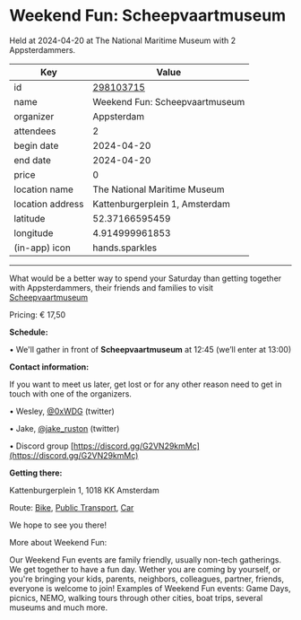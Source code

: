 # Weekend Fun: Scheepvaartmuseum
Held at 2024-04-20 at The National Maritime Museum with 2 Appsterdammers.
        
|Key|Value
|---|---|
|id|[298103715](https://www.meetup.com/appsterdam/events/298103715/)|
|name|Weekend Fun: Scheepvaartmuseum|
|organizer|Appsterdam|
|attendees|2|
|begin date|2024-04-20|
|end date|2024-04-20|
|price|0|
|location name|The National Maritime Museum|
|location address|Kattenburgerplein 1, Amsterdam|
|latitude|52.37166595459|
|longitude|4.914999961853|
|(in-app) icon|hands.sparkles|

---

What would be a better way to spend your Saturday than getting together with Appsterdammers, their friends and families to visit [Scheepvaartmuseum](https://www.hetscheepvaartmuseum.com/visit)

Pricing: € 17,50

**Schedule:**

• We'll gather in front of **Scheepvaartmuseum** at 12:45 (we’ll enter at 13:00)

**Contact information:**

If you want to meet us later, get lost or for any other reason need to get in touch with one of the organizers.

• Wesley, [@0xWDG](http://twitter.com/0xWDG/) (twitter)

• Jake, [@jake_ruston](http://twitter.com/jake_ruston/) (twitter)

• Discord group [https://discord.gg/G2VN29kmMc](https://discord.gg/G2VN29kmMc)

**Getting there:**

Kattenburgerplein 1, 1018 KK Amsterdam

Route: [Bike](http://maps.apple.com/?daddr=Kattenburgerplein%201%2C%201018%20KK%20Amsterdam&amp;t=m&amp;dirflg=b), [Public Transport](http://maps.apple.com/?daddr=Kattenburgerplein%201%2C%201018%20KK%20Amsterdam&amp;t=m&amp;dirflg=r), [Car](http://maps.apple.com/?daddr=Kattenburgerplein%201%2C%201018%20KK%20Amsterdam&amp;t=m&amp;dirflg=d)

We hope to see you there!

More about Weekend Fun:

Our Weekend Fun events are family friendly, usually non-tech gatherings. We get together to have a fun day. Wether you are coming by yourself, or you're bringing your kids, parents, neighbors, colleagues, partner, friends, everyone is welcome to join! Examples of Weekend Fun events: Game Days, picnics, NEMO, walking tours through other cities, boat trips, several museums and much more. 
